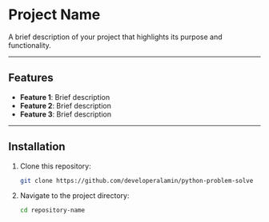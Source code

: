 # Project Name

A brief description of your project that highlights its purpose and functionality.

---

## Features

- **Feature 1**: Brief description
- **Feature 2**: Brief description
- **Feature 3**: Brief description

---

## Installation

1. Clone this repository:
    ```bash
    git clone https://github.com/developeralamin/python-problem-solve
    ```
2. Navigate to the project directory:
    ```bash
    cd repository-name
    ```

